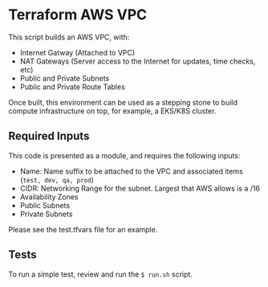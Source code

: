 # Terraform AWS VPC

This script builds an AWS VPC, with:

* Internet Gatway (Attached to VPC)
* NAT Gateways (Server access to the Internet for updates, time checks, etc)
* Public and Private Subnets
* Public and Private Route Tables

Once built, this environment can be used as a stepping stone to build compute infrastructure on top, for example,
a EKS/K8S cluster.

## Required Inputs

This code is presented as a module, and requires the following inputs:

* Name: Name suffix to be attached to the VPC and associated items (`test, dev, qa, prod`)
* CIDR: Networking Range for the subnet. Largest that AWS allows is a /16
* Availability Zones
* Public Subnets
* Private Subnets

Please see the test.tfvars file for an example.

## Tests

To run a simple test, review and run the `$ run.sh` script.
